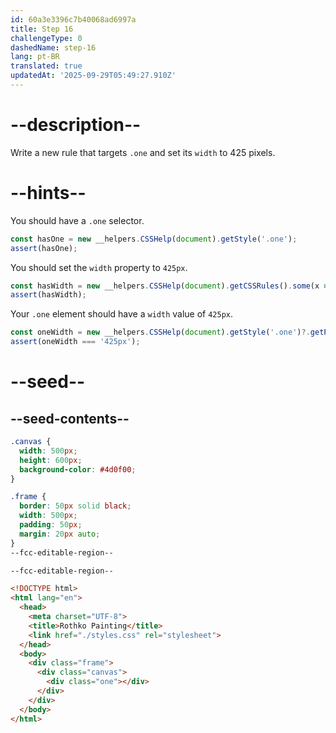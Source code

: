 ```yaml
---
id: 60a3e3396c7b40068ad6997a
title: Step 16
challengeType: 0
dashedName: step-16
lang: pt-BR
translated: true
updatedAt: '2025-09-29T05:49:27.910Z'
---
```


# --description--

Write a new rule that targets `.one` and set its `width` to 425 pixels.

# --hints--

You should have a `.one` selector.

```js
const hasOne = new __helpers.CSSHelp(document).getStyle('.one');
assert(hasOne);
```

You should set the `width` property to `425px`.

```js
const hasWidth = new __helpers.CSSHelp(document).getCSSRules().some(x => x.style.width === '425px');
assert(hasWidth);
```

Your `.one` element should have a `width` value of `425px`.

```js
const oneWidth = new __helpers.CSSHelp(document).getStyle('.one')?.getPropertyValue('width');
assert(oneWidth === '425px');
```

# --seed--

## --seed-contents--

```css
.canvas {
  width: 500px;
  height: 600px;
  background-color: #4d0f00;
}

.frame {
  border: 50px solid black;
  width: 500px;
  padding: 50px;
  margin: 20px auto;
}
--fcc-editable-region--

--fcc-editable-region--

```

```html
<!DOCTYPE html>
<html lang="en">
  <head>
    <meta charset="UTF-8">
    <title>Rothko Painting</title>
    <link href="./styles.css" rel="stylesheet">
  </head>
  <body>
    <div class="frame">
      <div class="canvas">
        <div class="one"></div>
      </div>
    </div>
  </body>
</html>
```
